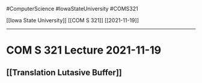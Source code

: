 #ComputerScience  #IowaStateUniversity #COMS321 


[[Iowa State University]] [[COM S 321]] [[2021-11-19]]

---

# COM S 321 Lecture 2021-11-19


## [[Translation Lutasive Buffer]]